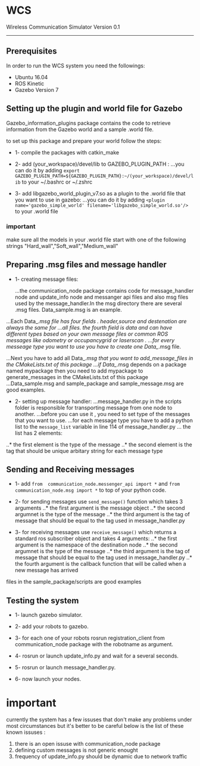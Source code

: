 # WCS
Wireless Communication Simulator Version 0.1

---

## Prerequisites

In order to run the WCS system you need the followings:
* Ubuntu 16.04
* ROS Kinetic
* Gazebo Version 7 

## Setting up the plugin and world file for Gazebo

Gazebo_information_plugins package contains the code to retrieve information from the Gazebo world
and a sample .world file.

to set up this package and prepare your world follow the steps:

* 1- compile the packages with catkin_make

* 2- add (your_workspace)/devel/lib to GAZEBO_PLUGIN_PATH :
...you can do it by adding `export GAZEBO_PLUGIN_PATH=${GAZEBO_PLUGIN_PATH}:~/(your_workspace)/devel/lib` to your ~/.bashrc or ~/.zshrc

* 3- add libgazebo_world_plugin_v7.so as a plugin to the .world file that you want to use in gazebo:
...you can do it by adding `<plugin name='gazebo_simple_world' filename='libgazebo_simple_world.so'/>` to your .world file

### important
make sure all the models in your .world file start with one of the following strings "Hard_wall","Soft_wall","Medium_wall"



## Preparing .msg files and message handler


* 1- creating message files:

  ...the communication_node package contains code for message_handler node and update_info node and messanger api files and also msg files used by the message_handler.In the msg directory there are several .msg files. Data_sample.msg is an example.

...Each Data_*.msg file has four fields . header,source and destenation are always the same for
...all files. the fourth field is data and can have different types based on your own message files or common ROS messages like odometry or occupancygrid or laserscan .
...for every messeage type you want to use you have to create one Data_*.msg file.

...Next you have to add all Data_*.msg that you want to add_message_files in the CMakeLists.txt of this package 
...if Data_*.msg depends on a package named mypackage then you need to add mypackage to generate_messages in the CMakeLists.txt of this package 
...Data_sample.msg and sample_package and sample_message.msg are good examples.

* 2- setting up message handler:
...message_handler.py in the scripts folder is responsible for transporting message from one node to another.
...before you can use it , you need to set type of the messages that you want to use.
...for each message type you have to add a python list to the `message_list` variable in line 114 of message_handler.py
... the list has 2 elements:

..* the first element is the type of the message 
..* the second element is the tag that should be unique arbitary string for each message type 




## Sending and Receiving messages


* 1- add `from  communication_node.messenger_api import *` and `from communication_node.msg import *` to top of your python code.


* 2- for sending messages use `send_message()` function which takes 3 arguments
..* the first argument is the message object
..* the second argumnet is the type of the message 
..* the third argument is the tag of message that should be equal to the tag used in message_handler.py


* 3- for receiving messages use `receive_message()` which returns a standard ros subscriber object and takes 4 arguments:
..* the first argument is the namespace of the destination node
..* the second argumnet is the type of the message 
..* the third argument is the tag of message that should be equal to the tag used in message_handler.py
..* the fourth argument is the callback function that will be called when a new message has arrived

files in the sample_package/scripts are good examples


## Testing the system

* 1- launch gazebo simulator.

* 2- add your robots to gazebo.

* 3- for each one of your robots rosrun registration_client from communication_node package with the robotname as argument.

* 4- rosrun or launch update_info.py and wait for a several seconds.
  
* 5- rosrun or launch message_handler.py.

* 6- now launch your nodes.



# important 

currently the system has a few issuses that don't make any problems under most circumstances but it's better to be careful 
below is the list of these known issuses :
1. there is an open issuse with communication_node package
2. defining custom messages is not generic enought
3. frequency of update_info.py should be dynamic due to network traffic 
